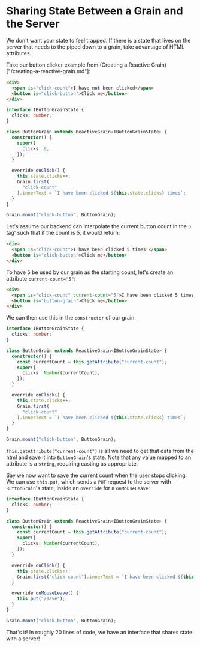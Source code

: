 # Sharing State Between a Grain and the Server

We don't want your state to feel trapped. If there is a state that lives on the server that needs to the piped down to a grain, take advantage of HTML attributes.

Take our button clicker example from (Creating a Reactive Grain)["/creating-a-reactive-grain.md"]:

```html
<div>
  <span is="click-count">I have not been clicked</span>
  <button is="click-button">Click me</button>
</div>
```

```ts
interface IButtonGrainState {
  clicks: number;
}

class ButtonGrain extends ReactiveGrain<IButtonGrainState> {
  constructor() {
    super({
      clicks: 0,
    });
  }

  override onClick() {
    this.state.clicks++;
    Grain.first(
      "click-count"
    ).innerText = `I have been clicked ${this.state.clicks} times`;
  }
}

Grain.mount("click-button", ButtonGrain);
```

Let's assume our backend can interpolate the current button count in the `p` tag' such that if the count is 5, it would return:

```html
<div>
  <span is="click-count">I have been clicked 5 times!</span>
  <button is="click-button">Click me</button>
</div>
```

To have 5 be used by our grain as the starting count, let's create an attribute `current-count="5"`:

```html
<div>
  <span is="click-count" current-count="5">I have been clicked 5 times!</span>
  <button is="button-grain">Click me</button>
</div>
```

We can then use this in the `constructor` of our grain:

```ts
interface IButtonGrainState {
  clicks: number;
}

class ButtonGrain extends ReactiveGrain<IButtonGrainState> {
  constructor() {
    const currentCount = this.getAttribute("current-count");
    super({
      clicks: Number(currentCount),
    });
  }

  override onClick() {
    this.state.clicks++;
    Grain.first(
      "click-count"
    ).innerText = `I have been clicked ${this.state.clicks} times`;
  }
}

Grain.mount("click-button", ButtonGrain);
```

`this.getAttribute("current-count")` is all we need to get that data from the html and save it into `ButtonGrain`'s state. Note that any value mapped to an attribute is a `string`, requiring casting as appropriate.

Say we now want to save the current count when the user stops clicking. We can use `this.put`, which sends a `PUT` request to the server with `ButtonGrain`'s state, inside an `override` for a `onMouseLeave`:

```ts
interface IButtonGrainState {
  clicks: number;
}

class ButtonGrain extends ReactiveGrain<IButtonGrainState> {
  constructor() {
    const currentCount = this.getAttribute("current-count");
    super({
      clicks: Number(currentCount),
    });
  }

  override onClick() {
    this.state.clicks++;
    Grain.first("click-count").innerText = `I have been clicked ${this.state.clicks} times`;
  }

  override onMouseLeave() {
    this.put("/save");
  }
}

Grain.mount("click-button", ButtonGrain);
```

That's it! In roughly 20 lines of code, we have an interface that shares state with a server!